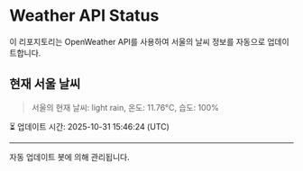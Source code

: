 
# Weather API Status

이 리포지토리는 OpenWeather API를 사용하여 서울의 날씨 정보를 자동으로 업데이트합니다.

## 현재 서울 날씨
> 서울의 현재 날씨: light rain, 온도: 11.76°C, 습도: 100%

⏳ 업데이트 시간: 2025-10-31 15:46:24 (UTC)

---
자동 업데이트 봇에 의해 관리됩니다.
